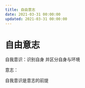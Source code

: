 ```yaml
---
title: 自由意志
date: 2021-03-31 00:00:00
updated: 2021-03-31 00:00:00
---
```


# 自由意志

自我意识：识别自身 并区分自身与环境

意志：

自我意识是意志的前提

